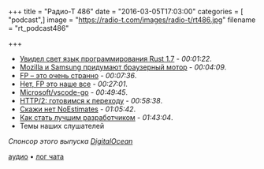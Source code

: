 +++
title = "Радио-Т 486"
date = "2016-03-05T17:03:00"
categories = [ "podcast",]
image = "https://radio-t.com/images/radio-t/rt486.jpg"
filename = "rt_podcast486"

+++

- [Увидел свет язык программирования Rust 1.7](http://www.opennet.ru/opennews/art.shtml?num=43985) - *00:01:22*.
- [Mozilla и Samsung придумают браузерный мотор](https://www.opennet.ru/opennews/art.shtml?num=36576) - *00:04:09*.
- [FP – это очень странно](http://probablydance.com/2016/02/27/functional-programming-is-not-popular-because-it-is-weird/) - *00:07:36*.
- [Нет, FP это наше все](https://medium.com/@cameronp/functional-programming-is-not-weird-you-just-need-some-new-patterns-7a9bf9dc2f77) - *00:27:01*.
- [Microsoft/vscode-go](https://github.com/Microsoft/vscode-go) - *00:49:45*.
- [HTTP/2: готовимся к переходу](https://habrahabr.ru/company/selectel/blog/278167/) - *00:58:38*.
- [Скажи нет NoEstimates](https://www.madetech.com/blog/4-reasons-not-to-adopt-number-noestimates-in-software-delivery) - *01:05:42*.
- [Как стать лучшим разработчиком](https://dzone.com/articles/8-ways-to-become-a-better-coder) - *01:43:04*.
- Темы наших слушателей

_Спонсор этого выпуска [DigitalOcean](https://www.digitalocean.com)_

[аудио](http://cdn.radio-t.com/rt_podcast486.mp3) • [лог чата](http://chat.radio-t.com/logs/radio-t-486.html)
<audio src="http://cdn.radio-t.com/rt_podcast486.mp3" preload="none"></audio>
